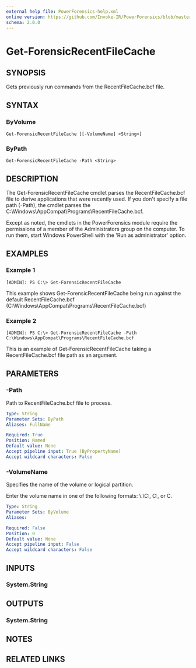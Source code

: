```yaml
---
external help file: PowerForensics-help.xml
online version: https://github.com/Invoke-IR/PowerForensics/blob/master/Modules/PowerForensics/docs/Get-ForensicRecentFileCache.md
schema: 2.0.0
---
```


# Get-ForensicRecentFileCache

## SYNOPSIS
Gets previously run commands from the RecentFileCache.bcf file.

## SYNTAX

### ByVolume
```
Get-ForensicRecentFileCache [[-VolumeName] <String>]
```

### ByPath
```
Get-ForensicRecentFileCache -Path <String>
```

## DESCRIPTION
The Get-ForensicRecentFileCache cmdlet parses the RecentFileCache.bcf file to derive applications that were recently used. If you don&apos;t specify a file path (-Path), the cmdlet parses the C:\Windows\AppCompat\Programs\RecentFileCache.bcf.

Except as noted, the cmdlets in the PowerForensics module require the permissions of a member of the Administrators group on the computer. To run them, start Windows PowerShell with the 'Run as administrator' option.

## EXAMPLES

### Example 1
```
[ADMIN]: PS C:\> Get-ForensicRecentFileCache
```

This example shows Get-ForensicRecentFileCache being run against the default RecentFileCache.bcf (C:\Windows\AppCompat\Programs\RecentFileCache.bcf)

### Example 2
```
[ADMIN]: PS C:\> Get-ForensicRecentFileCache -Path C:\Windows\AppCompat\Programs\RecentFileCache.bcf
```

This is an example of Get-ForensicRecentFileCache taking a RecentFileCache.bcf file path as an argument.

## PARAMETERS

### -Path
Path to RecentFileCache.bcf file to process.

```yaml
Type: String
Parameter Sets: ByPath
Aliases: FullName

Required: True
Position: Named
Default value: None
Accept pipeline input: True (ByPropertyName)
Accept wildcard characters: False
```

### -VolumeName
Specifies the name of the volume or logical partition.

Enter the volume name in one of the following formats: \\.\C:, C:, or C.

```yaml
Type: String
Parameter Sets: ByVolume
Aliases: 

Required: False
Position: 0
Default value: None
Accept pipeline input: False
Accept wildcard characters: False
```

## INPUTS

### System.String


## OUTPUTS

### System.String

## NOTES

## RELATED LINKS

